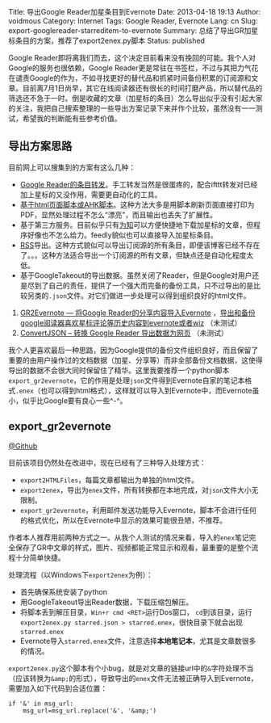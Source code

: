 Title: 导出Google Reader加星条目到Evernote
Date: 2013-04-18 19:13
Author: voidmous
Category: Internet
Tags: Google Reader, Evernote
Lang: cn
Slug: export-googlereader-starreditem-to-evernote
Summary: 总结了导出GR加星标条目的方案，推荐了export2enex.py脚本
Status: published

Google Reader即将离我们而去，这个决定目前看来没有挽回的可能。我个人对Google的服务也很依赖，Google Reader更是常驻在书签栏，不过与其把力气花在谴责Google的作为，不如寻找更好的替代品和抓紧时间备份积累的订阅源和文章。目前离7月1日尚早，其它在线阅读器还有很长的时间打磨产品，所以替代品的筛选还不急于一时。倒是收藏的文章（加星标的条目）怎么导出似乎没有引起大家的关注，我把自己搜索整理的一些导出方案记录下来并作个比较，虽然没有一一测试，希望我的判断能有些参考价值。

## 导出方案思路 ##

目前网上可以搜集到的方案有这么几种：

* [Google Reader的条目转发](http://blog.vsharing.com/ligongzi/A1472320.html)。手工转发当然是很蛋疼的，配合ifttt转发对已经加上星标的又没作用，需要更自动化的工具。
* [基于html页面脚本或AHK脚本](http://m.blog.csdn.net/blog/chief1985/6689805)。这种方法大多是用脚本刷新页面直接打印为PDF，显然处理过程不怎么“漂亮”，而且输出也丢失了扩展性。
* 基于第三方服务。目前似乎只有[为知](http://blog.wiz.cn/google-reader.html)可以方便快捷地下载加星标的文章，但程序好像也不怎么给力。feedly貌似也可以直接导入加星标条目。
* [RSS](http://www.36kr.com/p/201886.html )导出。这种方式貌似可以导出订阅源的所有条目，即便该博客已经不存在了。。。这种方法适合导出一个订阅源的所有文章，但缺点还是自动化程度太低。
* 基于GoogleTakeout的导出数据。虽然关闭了Reader，但是Google对用户还是尽到了自己的责任，提供了一个强大而完备的备份工具，只不过导出的是比较另类的`.json`文件。对它们做进一步处理可以得到组织良好的html文件。
 1. [GR2Evernote — 将Google Reader的分享内容导入Evernote](http://mescoda.com/2011/12/gr2evernote/ ) ，[导出和备份google阅读器喜欢星标评论等历史内容到evernote或者wiz](http://blog.sina.com.cn/s/blog_4afc0d8201017ah3.html ) （未测试）
 2. [ConvertJSON – 转换 Google Reader 导出数据为网页](http://www.appinn.com/convertjson/ ) （未测试）

我个人更喜欢最后一种思路，因为Google提供的备份文件组织良好，而且保留了重要的由用户操作过的文档数据（加星、分享等）而非全部备份文档数据，这使得导出的数据不会很大同时保留住了精华。这里我要推荐一个python脚本`export_gr2evernote`，它的作用是处理`json`文件得到Evernote自家的笔记本格式`.enex`（也可以得到html格式），这样就可以导入到Evernote中，而Evernote虽小，似乎比Google要有良心一些^-^。

## export_gr2evernote ##

[@Github](https://github.com/kerchen/export_gr2evernote )

目前该项目仍然处在改进中，现在已经有了三种导入处理方式：

* `export2HTMLFiles`，每篇文章都输出为单独的html文件。
* `export2enex`，导出为`enex`文件，所有转换都在本地完成，对`json`文件大小无限制。
* `export_gr2evernote`，利用邮件发送功能导入Evernote，脚本不会进行任何的格式优化，所以在Evernote中显示的效果可能很丑陋，不推荐。

作者本人推荐用前两种方式之一。从我个人测试的情况来看，导入的`enex`笔记完全保存了GR中文章的样式，图片、视频都能正常显示和观看，最重要的是整个流程十分简单快捷。

处理流程（以Windows下`export2enex`为例）：

* 首先确保系统安装了python
* 用GoogleTakeout导出Reader数据，下载压缩包解压。
* 将脚本丢到解压目录，`Win+r cmd <RET>`运行Dos窗口， `cd`到该目录，运行`export2enex.py starred.json > starred.enex`，很快目录下就会出现`starred.enex`
* Evernote导入`starred.enex`文件，注意选择**本地笔记本**，尤其是文章数很多的情况。

`export2enex.py`这个脚本有个小bug，就是对文章的链接url中的`&`字符处理不当（应该转换为`&amp;`的形式），导致导出的`enex`文件无法被正确导入到Evernote，需要加入如下代码到合适位置：

~~~~.python
if '&' in msg_url:
    msg_url=msg_url.replace('&', '&amp;')
~~~~







